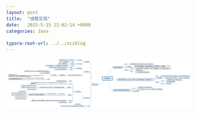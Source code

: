 ```yaml
---
layout: post
title:  "线程实现"
date:   2015-5-15 22:02:14 +0800
categories: Java

typora-root-url: ../../zcsblog
---
```


![img](/assets/Java/线程实现.jpg)

